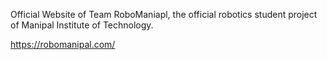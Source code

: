 Official Website of Team RoboManiapl, the official robotics student project of Manipal Institute of Technology.

https://robomanipal.com/

